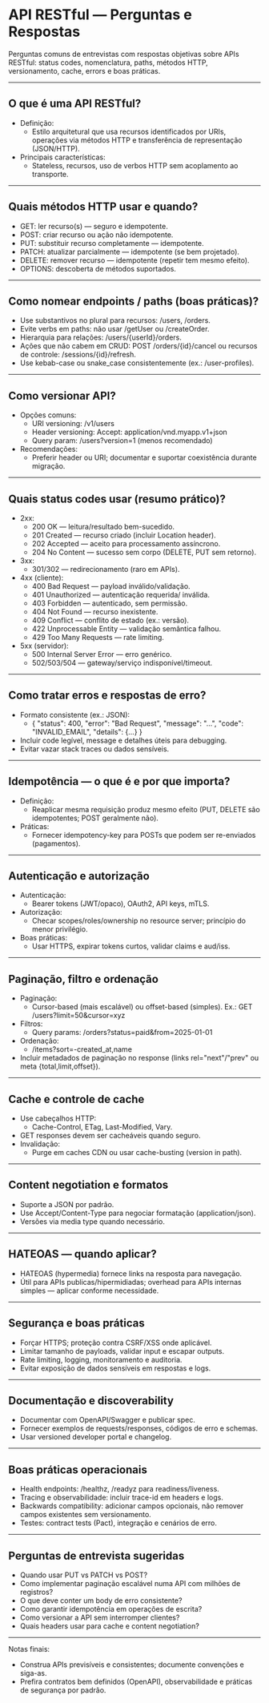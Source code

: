 # API RESTful — Perguntas e Respostas

Perguntas comuns de entrevistas com respostas objetivas sobre APIs RESTful: status codes, nomenclatura, paths, métodos HTTP, versionamento, cache, errors e boas práticas.

---

## O que é uma API RESTful?
- Definição:
  - Estilo arquitetural que usa recursos identificados por URIs, operações via métodos HTTP e transferência de representação (JSON/HTTP).
- Principais características:
  - Stateless, recursos, uso de verbos HTTP sem acoplamento ao transporte.

---

## Quais métodos HTTP usar e quando?
- GET: ler recurso(s) — seguro e idempotente.
- POST: criar recurso ou ação não idempotente.
- PUT: substituir recurso completamente — idempotente.
- PATCH: atualizar parcialmente — idempotente (se bem projetado).
- DELETE: remover recurso — idempotente (repetir tem mesmo efeito).
- OPTIONS: descoberta de métodos suportados.

---

## Como nomear endpoints / paths (boas práticas)?
- Use substantivos no plural para recursos: /users, /orders.
- Evite verbs em paths: não usar /getUser ou /createOrder.
- Hierarquia para relações: /users/{userId}/orders.
- Ações que não cabem em CRUD: POST /orders/{id}/cancel ou recursos de controle: /sessions/{id}/refresh.
- Use kebab-case ou snake_case consistentemente (ex.: /user-profiles).

---

## Como versionar API?
- Opções comuns:
  - URI versioning: /v1/users
  - Header versioning: Accept: application/vnd.myapp.v1+json
  - Query param: /users?version=1 (menos recomendado)
- Recomendações:
  - Preferir header ou URI; documentar e suportar coexistência durante migração.

---

## Quais status codes usar (resumo prático)?
- 2xx:
  - 200 OK — leitura/resultado bem-sucedido.
  - 201 Created — recurso criado (incluir Location header).
  - 202 Accepted — aceito para processamento assíncrono.
  - 204 No Content — sucesso sem corpo (DELETE, PUT sem retorno).
- 3xx:
  - 301/302 — redirecionamento (raro em APIs).
- 4xx (cliente):
  - 400 Bad Request — payload inválido/validação.
  - 401 Unauthorized — autenticação requerida/ inválida.
  - 403 Forbidden — autenticado, sem permissão.
  - 404 Not Found — recurso inexistente.
  - 409 Conflict — conflito de estado (ex.: versão).
  - 422 Unprocessable Entity — validação semântica falhou.
  - 429 Too Many Requests — rate limiting.
- 5xx (servidor):
  - 500 Internal Server Error — erro genérico.
  - 502/503/504 — gateway/serviço indisponível/timeout.

---

## Como tratar erros e respostas de erro?
- Formato consistente (ex.: JSON):
  - { "status": 400, "error": "Bad Request", "message": "...", "code": "INVALID_EMAIL", "details": {...} }
- Incluir code legível, message e detalhes úteis para debugging.
- Evitar vazar stack traces ou dados sensíveis.

---

## Idempotência — o que é e por que importa?
- Definição:
  - Reaplicar mesma requisição produz mesmo efeito (PUT, DELETE são idempotentes; POST geralmente não).
- Práticas:
  - Fornecer idempotency-key para POSTs que podem ser re-enviados (pagamentos).

---

## Autenticação e autorização
- Autenticação:
  - Bearer tokens (JWT/opaco), OAuth2, API keys, mTLS.
- Autorização:
  - Checar scopes/roles/ownership no resource server; princípio do menor privilégio.
- Boas práticas:
  - Usar HTTPS, expirar tokens curtos, validar claims e aud/iss.

---

## Paginação, filtro e ordenação
- Paginação:
  - Cursor-based (mais escalável) ou offset-based (simples). Ex.: GET /users?limit=50&cursor=xyz
- Filtros:
  - Query params: /orders?status=paid&from=2025-01-01
- Ordenação:
  - /items?sort=-created_at,name
- Incluir metadados de paginação no response (links rel="next"/"prev" ou meta {total,limit,offset}).

---

## Cache e controle de cache
- Use cabeçalhos HTTP:
  - Cache-Control, ETag, Last-Modified, Vary.
- GET responses devem ser cacheáveis quando seguro.
- Invalidação:
  - Purge em caches CDN ou usar cache-busting (version in path).

---

## Content negotiation e formatos
- Suporte a JSON por padrão.
- Use Accept/Content-Type para negociar formatação (application/json).
- Versões via media type quando necessário.

---

## HATEOAS — quando aplicar?
- HATEOAS (hypermedia) fornece links na resposta para navegação.
- Útil para APIs publicas/hipermidiadas; overhead para APIs internas simples — aplicar conforme necessidade.

---

## Segurança e boas práticas
- Forçar HTTPS; proteção contra CSRF/XSS onde aplicável.
- Limitar tamanho de payloads, validar input e escapar outputs.
- Rate limiting, logging, monitoramento e auditoria.
- Evitar exposição de dados sensíveis em respostas e logs.

---

## Documentação e discoverability
- Documentar com OpenAPI/Swagger e publicar spec.
- Fornecer exemplos de requests/responses, códigos de erro e schemas.
- Usar versioned developer portal e changelog.

---

## Boas práticas operacionais
- Health endpoints: /healthz, /readyz para readiness/liveness.
- Tracing e observabilidade: incluir trace-id em headers e logs.
- Backwards compatibility: adicionar campos opcionais, não remover campos existentes sem versionamento.
- Testes: contract tests (Pact), integração e cenários de erro.

---

## Perguntas de entrevista sugeridas
- Quando usar PUT vs PATCH vs POST?
- Como implementar paginação escalável numa API com milhões de registros?
- O que deve conter um body de erro consistente?
- Como garantir idempotência em operações de escrita?
- Como versionar a API sem interromper clientes?
- Quais headers usar para cache e content negotiation?

--- 

Notas finais:
- Construa APIs previsíveis e consistentes; documente convenções e siga-as.
- Prefira contratos bem definidos (OpenAPI), observabilidade e práticas de segurança por padrão.